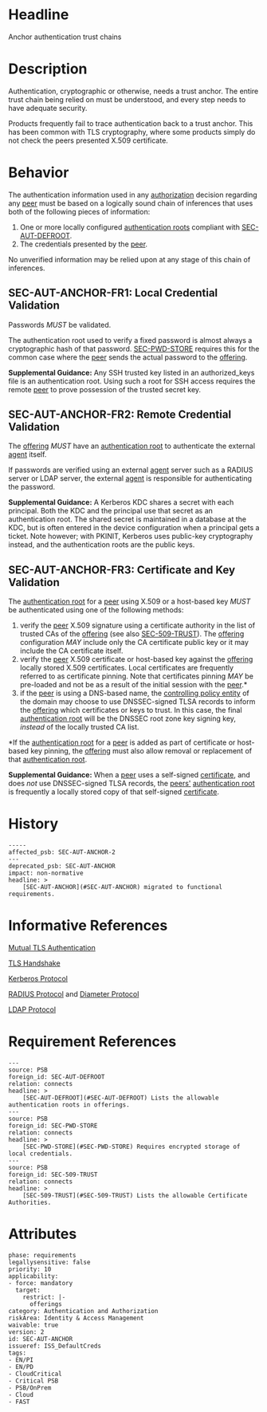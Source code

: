 # Headline

Anchor authentication trust chains

# Description

Authentication, cryptographic or otherwise, needs a trust anchor.  The entire trust chain being relied on must be understood, and every step needs to have adequate security.

Products frequently fail to trace authentication back to a trust anchor.  This has been common with TLS cryptography, where some products simply do not check the peers presented X.509 certificate.

# Behavior

The authentication information used in any [authorization](#DEF_Authorization) decision regarding any [peer](#DEF_Peer) must be based on a logically sound chain of inferences that uses both of the following pieces of information:

1. One or more locally configured [authentication roots](#DEF_AuthenticationRoot) compliant with [SEC-AUT-DEFROOT](#SEC-AUT-DEFROOT).
1. The credentials presented by the [peer](#DEF_Peer).

No unverified information may be relied upon at any stage of this chain of inferences.

## SEC-AUT-ANCHOR-FR1:  Local Credential Validation

Passwords _MUST_ be validated.

The authentication root used to verify a fixed password is almost always a cryptographic hash of that password.  [SEC-PWD-STORE](#SEC-PWD-STORE) requires this for the common case where the [peer](#DEF_Peer) sends the actual password to the [offering](#DEF_Offering).

**Supplemental Guidance:** Any SSH trusted key listed in an authorized_keys file is an authentication root. Using such a root for SSH access requires the remote [peer](#DEF_Peer) to prove possession of the trusted secret key.

## SEC-AUT-ANCHOR-FR2:  Remote Credential Validation

The [offering](#DEF_Offering) _MUST_ have an [authentication root](#DEF_AuthenticationRoot) to authenticate the external [agent](#DEF_Agent) itself.

If passwords are verified using an external [agent](#DEF_Agent) server such as a RADIUS server or LDAP server, the external [agent](#DEF_Agent) is responsible for authenticating the password.

**Supplemental Guidance:** A Kerberos KDC shares a secret with each principal. Both the KDC and the principal use that secret as an authentication root. The shared secret is maintained in a database at the KDC, but is often entered in the device configuration when a principal gets a ticket.  Note however; with PKINIT, Kerberos uses public-key cryptography instead, and the authentication roots are the public keys.

## SEC-AUT-ANCHOR-FR3:  Certificate and Key Validation

The [authentication root](#DEF_AuthenticationRoot) for a [peer](#DEF_Peer) using X.509 or a host-based key _MUST_ be authenticated using one of the following methods:
1. verify the [peer](#DEF_Peer) X.509 signature using a certificate authority in the list of trusted CAs of the [offering](#DEF_Offering) (see also [SEC-509-TRUST](#SEC-509-TRUST)).  The [offering](#DEF_Offering) configuration _MAY_ include only the CA certificate public key or it may include the CA certificate itself.
1. verify the [peer](#DEF_Peer) X.509 certificate or host-based key against the [offering](#DEF_Offering) locally stored X.509 certificates.  Local certificates are frequently referred to as certificate pinning.  Note that certificates pinning _MAY_ be pre-loaded and not be as a result of the initial session with the [peer](#DEF_Peer).*
1. if the [peer](#DEF_Peer) is using a DNS-based name, the [controlling policy entity](#DEF_ControllingPolicyEntity) of the domain may choose to use DNSSEC-signed TLSA records to inform the [offering](#DEF_Offering) which certificates or keys to trust.  In this case, the final [authentication root](#DEF_AuthenticationRoot) will be the DNSSEC root zone key signing key, *instead* of the locally trusted CA list.

*If the [authentication root](#DEF_AuthenticationRoot) for a [peer](#DEF_Peer) is added as part of certificate or host-based key pinning, the [offering](#DEF_Offering) must also allow removal or replacement of that [authentication root](#DEF_AuthenticationRoot).

**Supplemental Guidance:** When a [peer](#DEF_Peer) uses a self-signed [certificate](#DEF_Certificate), and does *not* use DNSSEC-signed TLSA records, the [peers'](#DEF_Peer) [authentication root](#DEF_AuthenticationRoot) is frequently a locally stored copy of that self-signed [certificate](#DEF_Certificate).

# History

```
-----
affected_psb: SEC-AUT-ANCHOR-2
---
deprecated_psb: SEC-AUT-ANCHOR
impact: non-normative
headline: >
    [SEC-AUT-ANCHOR](#SEC-AUT-ANCHOR) migrated to functional requirements.
```

# Informative References

[Mutual TLS Authentication](https://dzone.com/articles/mutual-authentication-two-way-ssl-explained-using)

[TLS Handshake](https://www.ssl.com/article/ssl-tls-handshake-overview/)

[Kerberos Protocol](https://en.wikipedia.org/wiki/Kerberos_(protocol))

[RADIUS Protocol](https://en.wikipedia.org/wiki/RADIUS) and [Diameter Protocol](https://en.wikipedia.org/wiki/Diameter_(protocol))

[LDAP Protocol](https://en.wikipedia.org/wiki/Lightweight_Directory_Access_Protocol)

# Requirement References

```
---
source: PSB
foreign_id: SEC-AUT-DEFROOT
relation: connects
headline: >
    [SEC-AUT-DEFROOT](#SEC-AUT-DEFROOT) Lists the allowable authentication roots in offerings.
---
source: PSB
foreign_id: SEC-PWD-STORE
relation: connects
headline: >
    [SEC-PWD-STORE](#SEC-PWD-STORE) Requires encrypted storage of local credentials.
---
source: PSB
foreign_id: SEC-509-TRUST
relation: connects
headline: >
    [SEC-509-TRUST](#SEC-509-TRUST) Lists the allowable Certificate Authorities.
```

# Attributes

    phase: requirements
    legallysensitive: false
    priority: 10
    applicability:
    - force: mandatory
      target:
        restrict: |-
          offerings
    category: Authentication and Authorization
    riskArea: Identity & Access Management
    waivable: true
    version: 2
    id: SEC-AUT-ANCHOR
    issueref: ISS_DefaultCreds
    tags:
    - EN/PI
    - EN/PD
    - CloudCritical
    - Critical PSB
    - PSB/OnPrem
    - Cloud
    - FAST
